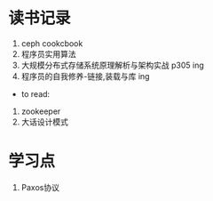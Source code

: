 
# 读书记录

1.  ceph  cookcbook  
1.  程序员实用算法  
1.  大规模分布式存储系统原理解析与架构实战  p305 ing
1.  程序员的自我修养-链接,装载与库 ing




- to read:
1. zookeeper
1. 大话设计模式



# 学习点

1. Paxos协议
